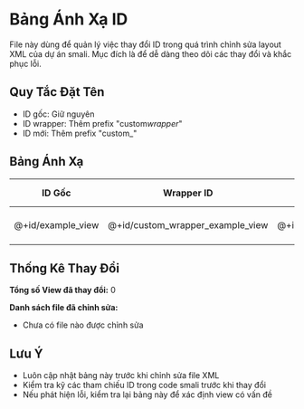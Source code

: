 # Bảng Ánh Xạ ID

File này dùng để quản lý việc thay đổi ID trong quá trình chỉnh sửa layout XML của dự án smali. Mục đích là để dễ dàng theo dõi các thay đổi và khắc phục lỗi.

## Quy Tắc Đặt Tên

- ID gốc: Giữ nguyên
- ID wrapper: Thêm prefix "custom*wrapper*"
- ID mới: Thêm prefix "custom\_"

## Bảng Ánh Xạ

| ID Gốc            | Wrapper ID                       | ID Mới                   | File              | Mục Đích  |
| ----------------- | -------------------------------- | ------------------------ | ----------------- | --------- |
| @+id/example_view | @+id/custom_wrapper_example_view | @+id/custom_example_view | activity_main.xml | Ví dụ mẫu |

## Thống Kê Thay Đổi

**Tổng số View đã thay đổi:** 0

**Danh sách file đã chỉnh sửa:**

- Chưa có file nào được chỉnh sửa

## Lưu Ý

- Luôn cập nhật bảng này trước khi chỉnh sửa file XML
- Kiểm tra kỹ các tham chiếu ID trong code smali trước khi thay đổi
- Nếu phát hiện lỗi, kiểm tra lại bảng này để xác định view có vấn đề
